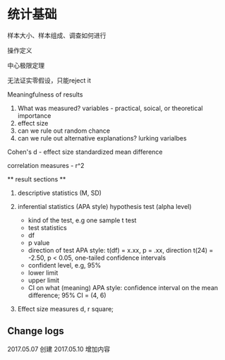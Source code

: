 # 统计基础

样本大小、样本组成、调查如何进行

操作定义

中心极限定理

无法证实零假设，只能reject it


Meaningfulness of results
1. What was measured? variables - practical, soical, or theoretical importance
2. effect size
3. can we rule out random chance
4. can we rule out alternative explanations? lurking varialbes

Cohen's d - effect size
standardized mean difference

correlation measures - r^2


** result sections **
1. descriptive statistics (M, SD)
2. inferential statistics (APA style)
    hypothesis test (alpha level)
     - kind of the test, e.g one sample t test
     - test statistics
     - df
     - p value
     - direction of test
   APA style: t(df) = x.xx, p = .xx, direction
              t(24) = -2.50, p < 0.05, one-tailed
    confidence intervals
     - confident level, e.g, 95%
     - lower limit
     - upper limit
     - CI on what (meaning)
    APA style: confidence interval on the mean difference; 95% CI = (4, 6)

3. Effect size measures
    d, r square; 



## Change logs
2017.05.07 创建
2017.05.10 增加内容
